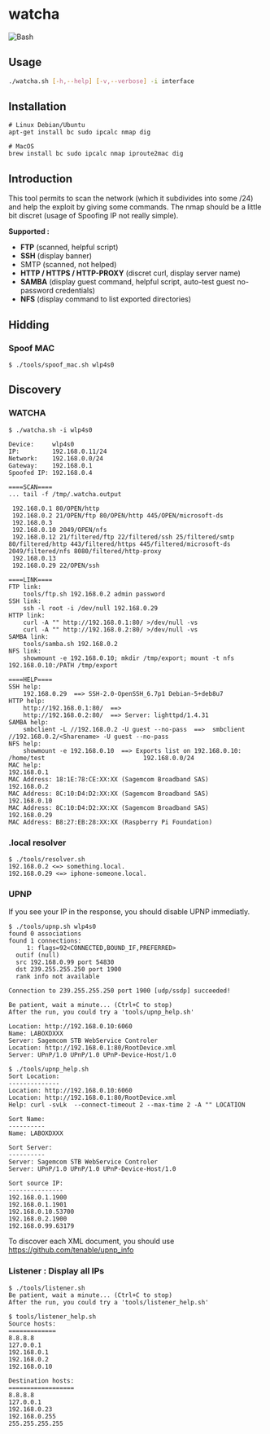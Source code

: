 # watcha

![Bash](https://img.shields.io/badge/bash-grey.svg)

## Usage

```bash
./watcha.sh [-h,--help] [-v,--verbose] -i interface
```

## Installation

```
# Linux Debian/Ubuntu
apt-get install bc sudo ipcalc nmap dig

# MacOS
brew install bc sudo ipcalc nmap iproute2mac dig
```

## Introduction

This tool permits to scan the network (which it subdivides into some /24) and help the exploit by giving some commands.
The nmap should be a little bit discret (usage of Spoofing IP not really simple).


**Supported :**

  - **FTP** (scanned, helpful script)
  - **SSH** (display banner)
  - SMTP (scanned, not helped)
  - **HTTP / HTTPS / HTTP-PROXY** (discret curl, display server name)
  - **SAMBA** (display guest command, helpful script, auto-test guest no-password credentials)
  - **NFS** (display command to list exported directories)


## Hidding

### Spoof MAC

```
$ ./tools/spoof_mac.sh wlp4s0
```


## Discovery

### WATCHA

```
$ ./watcha.sh -i wlp4s0

Device:     wlp4s0
IP:         192.168.0.11/24
Network:    192.168.0.0/24
Gateway:    192.168.0.1
Spoofed IP: 192.168.0.4

====SCAN====
... tail -f /tmp/.watcha.output

 192.168.0.1 80/OPEN/http
 192.168.0.2 21/OPEN/ftp 80/OPEN/http 445/OPEN/microsoft-ds
 192.168.0.3
 192.168.0.10 2049/OPEN/nfs
 192.168.0.12 21/filtered/ftp 22/filtered/ssh 25/filtered/smtp 80/filtered/http 443/filtered/https 445/filtered/microsoft-ds 2049/filtered/nfs 8080/filtered/http-proxy
 192.168.0.13
 192.168.0.29 22/OPEN/ssh

====LINK====
FTP link:
    tools/ftp.sh 192.168.0.2 admin password
SSH link:
    ssh -l root -i /dev/null 192.168.0.29
HTTP link:
    curl -A "" http://192.168.0.1:80/ >/dev/null -vs
    curl -A "" http://192.168.0.2:80/ >/dev/null -vs
SAMBA link:
    tools/samba.sh 192.168.0.2
NFS link:
    showmount -e 192.168.0.10; mkdir /tmp/export; mount -t nfs 192.168.0.10:/PATH /tmp/export

====HELP====
SSH help:
    192.168.0.29  ==> SSH-2.0-OpenSSH_6.7p1 Debian-5+deb8u7
HTTP help:
    http://192.168.0.1:80/  ==> 
    http://192.168.0.2:80/  ==> Server: lighttpd/1.4.31
SAMBA help:
    smbclient -L //192.168.0.2 -U guest --no-pass  ==>  smbclient //192.168.0.2/<Sharename> -U guest --no-pass
NFS help:
    showmount -e 192.168.0.10  ==> Exports list on 192.168.0.10:
/home/test                           192.168.0.0/24
MAC help:
192.168.0.1
MAC Address: 18:1E:78:CE:XX:XX (Sagemcom Broadband SAS)
192.168.0.2
MAC Address: 8C:10:D4:D2:XX:XX (Sagemcom Broadband SAS)
192.168.0.10
MAC Address: 8C:10:D4:D2:XX:XX (Sagemcom Broadband SAS)
192.168.0.29
MAC Address: B8:27:EB:28:XX:XX (Raspberry Pi Foundation)
```

### .local resolver

```
$ ./tools/resolver.sh
192.168.0.2 <=> something.local.
192.168.0.29 <=> iphone-someone.local.
```

### UPNP

If you see your IP in the response, you should disable UPNP immediatly.

```
$ ./tools/upnp.sh wlp4s0
found 0 associations
found 1 connections:
     1: flags=92<CONNECTED,BOUND_IF,PREFERRED>
  outif (null)
  src 192.168.0.99 port 54830
  dst 239.255.255.250 port 1900
  rank info not available

Connection to 239.255.255.250 port 1900 [udp/ssdp] succeeded!

Be patient, wait a minute... (Ctrl+C to stop)
After the run, you could try a 'tools/upnp_help.sh'

Location: http://192.168.0.10:6060
Name: LABOXDXXX
Server: Sagemcom STB WebService Controler
Location: http://192.168.0.1:80/RootDevice.xml
Server: UPnP/1.0 UPnP/1.0 UPnP-Device-Host/1.0
```

```
$ ./tools/upnp_help.sh
Sort Location:
--------------
Location: http://192.168.0.10:6060
Location: http://192.168.0.1:80/RootDevice.xml
Help: curl -svLk  --connect-timeout 2 --max-time 2 -A "" LOCATION

Sort Name:
----------
Name: LABOXDXXX

Sort Server:
----------
Server: Sagemcom STB WebService Controler
Server: UPnP/1.0 UPnP/1.0 UPnP-Device-Host/1.0

Sort source IP:
---------------
192.168.0.1.1900
192.168.0.1.1901
192.168.0.10.53700
192.168.0.2.1900
192.168.0.99.63179
```

To discover each XML document, you should use https://github.com/tenable/upnp_info

### Listener : Display all IPs

```
$ ./tools/listener.sh
Be patient, wait a minute... (Ctrl+C to stop)
After the run, you could try a 'tools/listener_help.sh'
```

```
$ tools/listener_help.sh
Source hosts:
=============
8.8.8.8
127.0.0.1
192.168.0.1
192.168.0.2
192.168.0.10

Destination hosts:
==================
8.8.8.8
127.0.0.1
192.168.0.23
192.168.0.255
255.255.255.255
```
